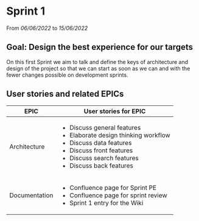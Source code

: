 # Sprint 1

From *06/06/2022* to *15/06/2022*

## Goal: Design the best experience for our targets
On this first Sprint we aim to talk and define the keys of architecture and design of the project so that we can start as soon as we can and with the fewer changes possible on development sprints.

## User stories and related EPICs

 **EPIC** | **User stories for EPIC** | 
| --- | --- | 
| Architecture | <ul><li>Discuss general features</li><li>Elaborate design thinking workflow</li><li>Discuss data features</li><li>Discuss front features</li><li>Discuss search features</li><li>Discuss back features</li></ul> |
| Documentation | <ul><li>Confluence page for Sprint PE</li><li>Confluence page for sprint review</li><li>Sprint 1 entry for the Wiki</li></ul> |


